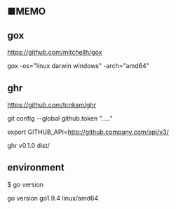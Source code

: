 ## ■MEMO

## gox

https://github.com/mitchellh/gox

gox -os="linux darwin windows" -arch="amd64"

## ghr

https://github.com/tcnksm/ghr

git config --global github.token "....."

export GITHUB_API=http://github.company.com/api/v3/

ghr v0.1.0 dist/

## environment
$ go version

go version go1.9.4 linux/amd64
